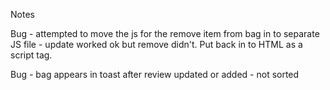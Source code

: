 Notes

Bug - attempted to move the js for the remove item from bag in to separate JS file - update worked ok but remove didn't. Put back in to HTML as a script tag.

Bug - bag appears in toast after review updated or added - not sorted